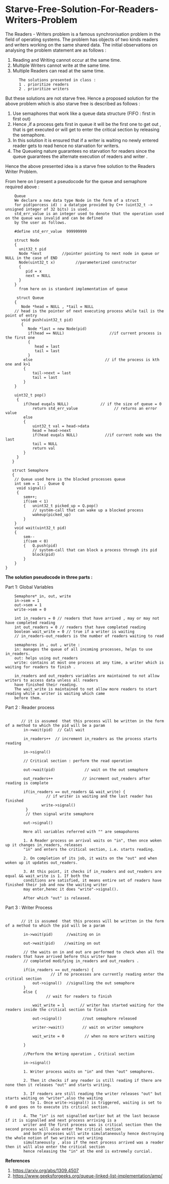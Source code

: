# Starve-Free-Solution-For-Readers-Writers-Problem

 The Readers - Writers problem is a famous synchronisation problem in the field of operating systems.
 The problem has objects of two kinds readers and writers working on the same shared data.
 The initial observations on analysing the problem statement are as follows :
 1. Reading and Writing cannot occur at the same time.
 2. Multiple Writers cannot write at the same time.
 3. Multiple Readers can read at the same time.
 
```
      The solutions presented in class :
      1 . prioritize readers
      2 . prioritize writers
```

 But these solutions are not starve free.
 Hence a proposed solution for the above problem which is also starve free is described as follows :
 1. Use semaphores that work like a queue data structure (FIFO : first in first out)
 2. Hence ,if a process gets first in queue it will be the first one to get out , that is get executed or will get 
 to enter the critical section by releasing the semaphore.
 3. In this solution it is ensured that if a writer is waiting no newly entered reader gets to read hence no 
 starvation for writers.
 4. The Queueing nature guarantees no starvation for readers since the queue guarantees the alternate execution of readers
 and writer .

Hence the above presented idea is a starve free solution to the Readers Writer Problem.

From here on I present a pseudocode for the queue and semaphore required above :

```
    Queue
    We declare a new data type Node in the form of a struct
    for pid(porcess id) : a datatype provided by C++ (uint32_t -> unsigned integer of 32 bits) is used.
    std_err_value is an integer used to denote that the operation used on the queue was invalid and can be defined
    by the user as follows.

    #define std_err_value  999999999
    
    struct Node
    { 
      unit32_t pid         
      Node *next         //pointer pointing to next node in queue or NULL in the case of END
      Node(uint32_t x)         //parameterized constructor 
      { 
         pid = x
         next = NULL
      }
    }
      from here on is standard implementation of queue 

     struct Queue
    {
       Node *head = NULL , *tail = NULL      
    // head is the pointer of next executing process while tail is the point of entry
       void push(uint32_t pid)
       {
          Node *last = new Node(pid)
          if(head == NULL)                    //if current process is the first one 
          {
             head = last
             tail = last
          }     
        else                                // if the process is kth one and k>1
        {
            tail->next = last
            tail = last
        }
    }
    
    uint32_t pop()
     {
        if(head euqals NULL)              // if the size of queue = 0
            return std_err_value                // returns an error value 
        else
        { 
            uint32_t val = head->data
            head = head->next
            if(head euqals NULL)            //if current node was the last
            tail = NULL
            return val
        }
     } 
   }
   
   struct Semaphore
   {
    // Queue used here is the blocked processes queue 
    int sem = 1  , Queue Q
     void signal()
     { 
        sem++;
        if(sem < 1)
        {   unint32_t picked_up = Q.pop()
            // system-call that can wake up a blocked process
            wakeup(picked_up)
        }
    }
    void wait(uint32_t pid)
    {   
        sem--
        if(sem < 0)
        {   Q.push(pid)
            // system-call that can block a process through its pid 
            block(pid)
        }
    }
}

```

 
**The solution pseudocode in three parts :**
 

 
 Part 1: Global Variables
```
    Semaphore* in, out, write 
    in->sem = 1
    out->sem = 1 
    write->sem = 0 

    int in_readers = 0 // readers that have arrived , may or may not have completed reading
    int out_readers = 0 // readers that have completed reading 
    boolean wait_write = 0 // true if a writer is waiting 
    // in_readers-out_readers is the number of readers waiting to read 

    semaphores in , out , write :
    in: manages the queue of all incoming processes, helps to use in_readers.
    out: helps using out_readers
    write: contains at most one process at any time, a writer which is waiting for readers to finish .
         
    in_readers and out_readers variables are maintained to not allow writers to access data unless all readers
    have finished their reading.
    The wait_write is maintained to not allow more readers to start reading while a writer is waiting which came
    before them.

 ```

Part 2 : Reader process
```

       // it is assumed  that this process will be written in the form of a method to which the pid will be a param
        in->wait(pid)  // Call wait 
        
        in_readers++  // increment in_readers as the process starts reading
        
        in->signal()         
        
        // Critical section : perform the read operation
                     
        out->wait(pid)             // wait on the out semaphore 
        
        out_readers++             // increment out_readers after reading is complete
        
        if(in_readers == out_readers && wait_write) {  
                  // if writer is waiting and the last reader has finished
                write->signal()                   
         }                   
         // then signal write semaphore
        
        out->signal() 

        Here all variables referred with "" are semapohores 
        
        1. A Reader process on arrival waits on "in", then once woken up it changes in_readers, releases 
        "in" and enters the critical section, i.e. starts reading.
        
        2. On completion of its job, it waits on the "out" and when woken up it updates out_readers.
        
        3. At this point, it checks if in_readers and out_readers are equal && wait_write is 1. If both the 
        conditions are satisfied, it means entire set of readers have finished their job and now the waiting writer 
        may enter,henec it does "write"->signal().
        
        After which "out" is released.

```
Part 3 : Writer Process
```

       // it is assumed  that this process will be written in the form of a method to which the pid will be a param
        
        in->wait(pid)      //waiting on in
        
        out->wait(pid)    //waiting on out
        
        // the waits on in and out are performed to check when all the readers that have arrived before this writer have
        // completed modifying in_readers and out_readers .
        
        if(in_readers == out_readers) {   
                    // if no processes are currently reading enter the critical section
            out->signal()  //signalling the out semaphore
        } 
        else {         
                  // wait for readers to finish
                  
            wait_write = 1       // writer has started waiting for the readers inside the critical section to finish
            
            out->signal()         //out semaphore released
            
            writer->wait()        // wait on writer semaphore
            
            wait_write = 0         // when no more writers waiting
        
        }
        
        //Perform the Wrting operation , Critical section
        
        in->signal()
        
        1. Writer process waits on "in" and then "out" semaphores.
        
        2. Then it checks if any reader is still reading if there are none then it releases "out" and starts writing.
        
        3. If readers are still reading the writer releases "out" but starts waiting on "writer",also the waiting
           to 1. Once write->signal() is triggered, waiting is set to 0 and goes on to execute its critical section.
           
        4. The "in" is not signalled earlier but at the last because if it is signalled and next process arriving is a
        writer and the first process was is critical section then the second process will also enter the critical section
        and both processes will write simulataneously hence destroying the whole notion of two writers not writing
        simultaneously , also if the next process arrived was a reader then it will also enter the critical section 
        hence releasing the "in" at the end is extremely curcial.
```

**References**
1. https://arxiv.org/abs/1309.4507
2. https://www.geeksforgeeks.org/queue-linked-list-implementation/amp/
